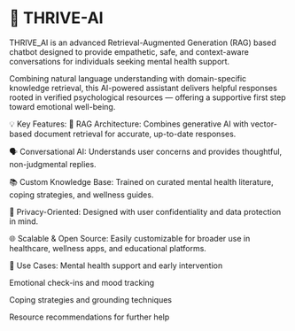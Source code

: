 # 🧠 THRIVE-AI
THRIVE_AI is an advanced Retrieval-Augmented Generation (RAG) based chatbot designed to provide empathetic, safe, and context-aware conversations for individuals seeking mental health support.

Combining natural language understanding with domain-specific knowledge retrieval, this AI-powered assistant delivers helpful responses rooted in verified psychological resources — offering a supportive first step toward emotional well-being.

💡 Key Features:
🧠 RAG Architecture: Combines generative AI with vector-based document retrieval for accurate, up-to-date responses.

🗣️ Conversational AI: Understands user concerns and provides thoughtful, non-judgmental replies.

📚 Custom Knowledge Base: Trained on curated mental health literature, coping strategies, and wellness guides.

🔐 Privacy-Oriented: Designed with user confidentiality and data protection in mind.

🌐 Scalable & Open Source: Easily customizable for broader use in healthcare, wellness apps, and educational platforms.

🚀 Use Cases:
Mental health support and early intervention

Emotional check-ins and mood tracking

Coping strategies and grounding techniques

Resource recommendations for further help

